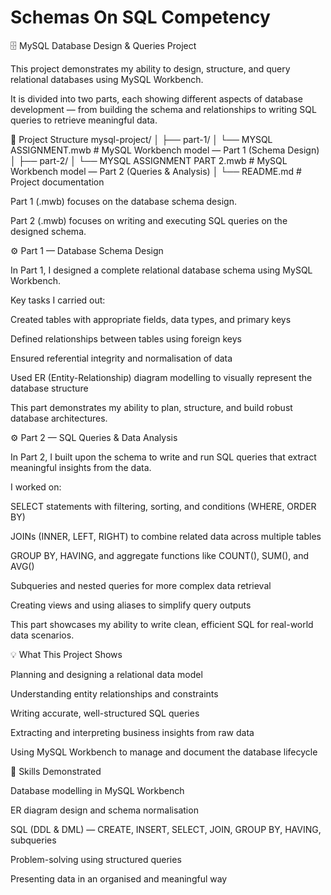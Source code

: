 # Schemas On SQL Competency



🗄️ MySQL Database Design & Queries Project

This project demonstrates my ability to design, structure, and query relational databases using MySQL Workbench.

It is divided into two parts, each showing different aspects of database development — from building the schema and relationships to writing SQL queries to retrieve meaningful data.

📁 Project Structure
mysql-project/
│
├── part-1/
│   └── MYSQL ASSIGNMENT.mwb             # MySQL Workbench model — Part 1 (Schema Design)
│
├── part-2/
│   └── MYSQL ASSIGNMENT PART 2.mwb       # MySQL Workbench model — Part 2 (Queries & Analysis)
│
└── README.md                             # Project documentation


Part 1 (.mwb) focuses on the database schema design.

Part 2 (.mwb) focuses on writing and executing SQL queries on the designed schema.

⚙️ Part 1 — Database Schema Design

In Part 1, I designed a complete relational database schema using MySQL Workbench.

Key tasks I carried out:

Created tables with appropriate fields, data types, and primary keys

Defined relationships between tables using foreign keys

Ensured referential integrity and normalisation of data

Used ER (Entity-Relationship) diagram modelling to visually represent the database structure

This part demonstrates my ability to plan, structure, and build robust database architectures.

⚙️ Part 2 — SQL Queries & Data Analysis

In Part 2, I built upon the schema to write and run SQL queries that extract meaningful insights from the data.

I worked on:

SELECT statements with filtering, sorting, and conditions (WHERE, ORDER BY)

JOINs (INNER, LEFT, RIGHT) to combine related data across multiple tables

GROUP BY, HAVING, and aggregate functions like COUNT(), SUM(), and AVG()

Subqueries and nested queries for more complex data retrieval

Creating views and using aliases to simplify query outputs

This part showcases my ability to write clean, efficient SQL for real-world data scenarios.

💡 What This Project Shows

Planning and designing a relational data model

Understanding entity relationships and constraints

Writing accurate, well-structured SQL queries

Extracting and interpreting business insights from raw data

Using MySQL Workbench to manage and document the database lifecycle

🧠 Skills Demonstrated

Database modelling in MySQL Workbench

ER diagram design and schema normalisation

SQL (DDL & DML) — CREATE, INSERT, SELECT, JOIN, GROUP BY, HAVING, subqueries

Problem-solving using structured queries

Presenting data in an organised and meaningful way
